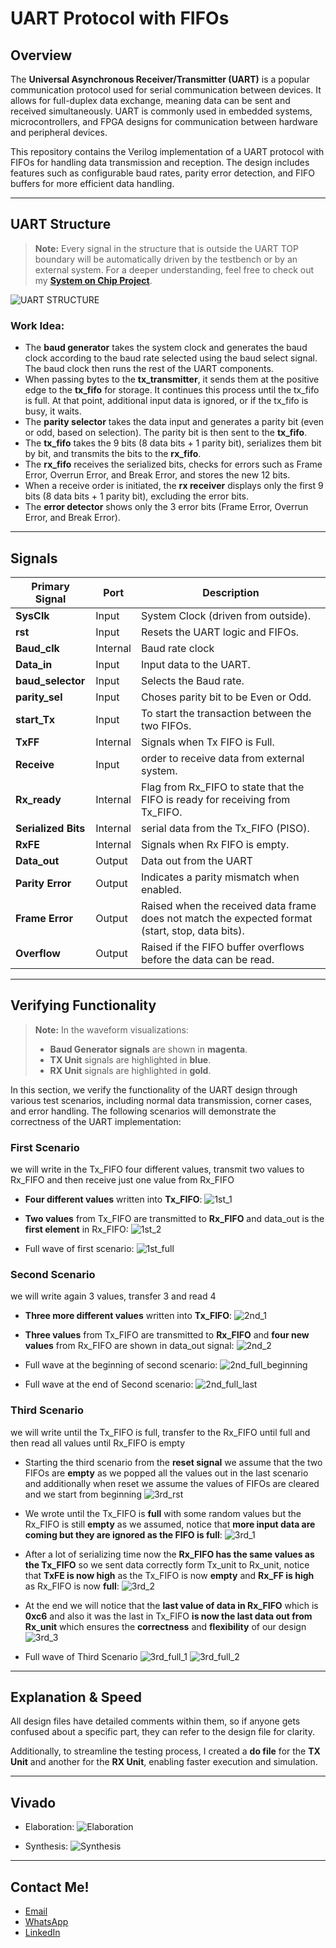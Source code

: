 # UART Protocol with FIFOs

## Overview
The **Universal Asynchronous Receiver/Transmitter (UART)** is a popular communication protocol used for serial communication between devices. It allows for full-duplex data exchange, meaning data can be sent and received simultaneously. UART is commonly used in embedded systems, microcontrollers, and FPGA designs for communication between hardware and peripheral devices.

This repository contains the Verilog implementation of a UART protocol with FIFOs for handling data transmission and reception. The design includes features such as configurable baud rates, parity error detection, and FIFO buffers for more efficient data handling.

---

## UART Structure

> **Note:** Every signal in the structure that is outside the UART TOP boundary will be automatically driven by the testbench or by an external system. For a deeper understanding, feel free to check out my **[System on Chip Project](https://github.com/MohamedHussein27/SoC-Design-Connecting-RISC-V-Processor-with-Multiple-peripherals-using-APB-Bus)**.

![UART STRUCTURE](https://github.com/MohamedHussein27/UART-With-FIFOs/blob/main/Structure/UART%20Structure.png)

### Work Idea:
- The **baud generator** takes the system clock and generates the baud clock according to the baud rate selected using the baud select signal. The baud clock then runs the rest of the UART components.
- When passing bytes to the **tx_transmitter**, it sends them at the positive edge to the **tx_fifo** for storage. It continues this process until the tx_fifo is full. At that point, additional input data is ignored, or if the tx_fifo is busy, it waits.
- The **parity selector** takes the data input and generates a parity bit (even or odd, based on selection). The parity bit is then sent to the **tx_fifo**.
- The **tx_fifo** takes the 9 bits (8 data bits + 1 parity bit), serializes them bit by bit, and transmits the bits to the **rx_fifo**.
- The **rx_fifo** receives the serialized bits, checks for errors such as Frame Error, Overrun Error, and Break Error, and stores the new 12 bits.
- When a receive order is initiated, the **rx receiver** displays only the first 9 bits (8 data bits + 1 parity bit), excluding the error bits.
- The **error detector** shows only the 3 error bits (Frame Error, Overrun Error, and Break Error).


---

## Signals

| **Primary Signal**         | **Port** | **Description**                                                                                   |
|--------------------|---------------|---------------------------------------------------------------------------------------------------|
| **SysClk**            | Input         | System Clock (driven from outside).                                                                               |
| **rst**            | Input         | Resets the UART logic and FIFOs.                                                                                |
| **Baud_clk**       | Internal      | Baud rate clock                                                            |
| **Data_in**        | Input | Input data to the UART.                                                         |
| **baud_selector**     | Input         | Selects the Baud rate.                                                  |
| **parity_sel**  | Input         | Choses parity bit to be Even or Odd.                                                               |
| **start_Tx**    | Input         | To start the transaction between the two FIFOs.                                   |
| **TxFF**        | Internal | Signals when Tx FIFO is Full.                                                          |
| **Receive**          | Input         | order to receive data from external system.                                                                   |
| **Rx_ready**       | Internal        | Flag from Rx_FIFO to state that the FIFO is ready for receiving from Tx_FIFO.                                        |
| **Serialized Bits**       | Internal        | serial data from the Tx_FIFO (PISO).                                |
| **RxFE**   | Internal        | Signals when Rx FIFO is empty.                          |
| **Data_out**  | Output      | Data out from the UART
| **Parity Error**   | Output        | Indicates a parity mismatch when enabled.                                                          |
| **Frame Error**    | Output        | Raised when the received data frame does not match the expected format (start, stop, data bits).    |
| **Overflow**       | Output        | Raised if the FIFO buffer overflows before the data can be read.                                   |

---

## Verifying Functionality

> **Note:** In the waveform visualizations:
> - **Baud Generator signals** are shown in **magenta**.
> - **TX Unit** signals are highlighted in **blue**.
> - **RX Unit** signals are highlighted in **gold**.

In this section, we verify the functionality of the UART design through various test scenarios, including normal data transmission, corner cases, and error handling. The following scenarios will demonstrate the correctness of the UART implementation:

### First Scenario
we will write in the Tx_FIFO four different values, transmit two values to Rx_FIFO and then receive just one value from Rx_FIFO
- **Four different values** written into **Tx_FIFO**:
![1st_1](https://github.com/MohamedHussein27/UART-With-FIFOs/blob/main/Structure/1st_1.png)

- **Two values** from Tx_FIFO are transmitted to **Rx_FIFO** and data_out is the **first element** in Rx_FIFO:
![1st_2](https://github.com/MohamedHussein27/UART-With-FIFOs/blob/main/Structure/1st_2.png)

- Full wave of first scenario:
![1st_full](https://github.com/MohamedHussein27/UART-With-FIFOs/blob/main/Structure/1st_full.png)

### Second Scenario
we will write again 3 values, transfer 3 and read 4
- **Three more different values** written into **Tx_FIFO**:
![2nd_1](https://github.com/MohamedHussein27/UART-With-FIFOs/blob/main/Structure/2nd_1.png)

- **Three values** from Tx_FIFO are transmitted to **Rx_FIFO** and **four new values** from Rx_FIFO are shown in data_out signal:
![2nd_2](https://github.com/MohamedHussein27/UART-With-FIFOs/blob/main/Structure/2nd_2.png)

- Full wave at the beginning of second scenario:
![2nd_full_beginning](https://github.com/MohamedHussein27/UART-With-FIFOs/blob/main/Structure/2nd_full_beginning.png)
- Full wave at the end of Second scenario:
![2nd_full_last](https://github.com/MohamedHussein27/UART-With-FIFOs/blob/main/Structure/2nd_full_last.png)

### Third Scenario
we will write until the Tx_FIFO is full, transfer to the Rx_FIFO until full and then read all values until Rx_FIFO is empty
- Starting the third scenario from the **reset signal** we assume that the two FIFOs are **empty** as we popped all the values out in the last scenario and additionally when reset we assume the values of FIFOs are cleared and we start from beginning 
![3rd_rst](https://github.com/MohamedHussein27/UART-With-FIFOs/blob/main/Structure/3rd_rst.png)

- We wrote until the Tx_FIFO is **full** with some random values but the Rx_FIFO is still **empty** as we assumed, notice that **more input data are coming but they are ignored as the FIFO is full**:
![3rd_1](https://github.com/MohamedHussein27/UART-With-FIFOs/blob/main/Structure/3rd_1.png)

- After a lot of serializing time now the **Rx_FIFO has the same values as the Tx_FIFO** so we sent data correctly form Tx_unit to Rx_unit, notice that **TxFE is now high** as the Tx_FIFO is now **empty** and **Rx_FF is high** as Rx_FIFO is now **full**:
![3rd_2](https://github.com/MohamedHussein27/UART-With-FIFOs/blob/main/Structure/3rd_2.png)

- At the end we will notice that the **last value of data in Rx_FIFO** which is **0xc6** and also it was the last in Tx_FIFO **is now the last data out from Rx_unit** which ensures the **correctness** and **flexibility** of our design
![3rd_3](https://github.com/MohamedHussein27/UART-With-FIFOs/blob/main/Structure/3rd_3.png)

- Full wave of Third Scenario
![3rd_full_1](https://github.com/MohamedHussein27/UART-With-FIFOs/blob/main/Structure/3rd_full_1.png)
![3rd_full_2](https://github.com/MohamedHussein27/UART-With-FIFOs/blob/main/Structure/3rd_full_2.png)


---

## Explanation & Speed
All design files have detailed comments within them, so if anyone gets confused about a specific part, they can refer to the design file for clarity.

Additionally, to streamline the testing process, I created a **do file** for the **TX Unit** and another for the **RX Unit**, enabling faster execution and simulation.

---

## Vivado
- Elaboration:
![Elaboration](https://github.com/MohamedHussein27/UART-With-FIFOs/blob/main/Structure/3rd_full_2.png)

- Synthesis:
![Synthesis](https://github.com/MohamedHussein27/UART-With-FIFOs/blob/main/Structure/3rd_full_2.png)

---

## Contact Me!
- [Email](mailto:Mohamed_Hussein2100924@outlook.com)
- [WhatsApp](https://wa.me/+2001097685797)
- [LinkedIn](https://www.linkedin.com/in/mohamed-hussein-274337231)